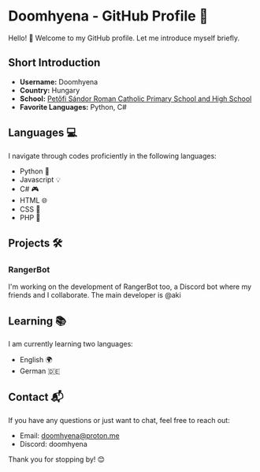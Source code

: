 # Doomhyena - GitHub Profile 🚀

Hello! 👋 Welcome to my GitHub profile. Let me introduce myself briefly.

## Short Introduction

- **Username:** Doomhyena
- **Country:** Hungary
- **School:** [Petőfi Sándor Roman Catholic Primary School and High School](https://petofivecses.hu/)
- **Favorite Languages:** Python, C#

## Languages 💻

I navigate through codes proficiently in the following languages:

- Python 🐍
- Javascript 💡
- C# 🎮
- HTML 🌐
- CSS 🎨
- PHP 🚀

## Projects 🛠️

### RangerBot

I'm working on the development of RangerBot too, a Discord bot where my friends and I collaborate. The main developer is @aki

## Learning 📚

I am currently learning two languages:

- English 🌍
- German 🇩🇪

## Contact 📬

If you have any questions or just want to chat, feel free to reach out:

- Email: [doomhyena@proton.me](mailto:doomhyena@proton.me)
- Discord: doomhyena

Thank you for stopping by! 😊
